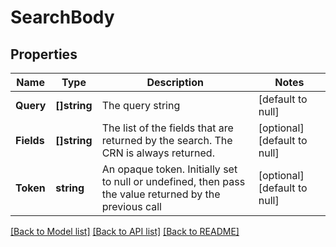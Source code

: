 # SearchBody

## Properties
Name | Type | Description | Notes
------------ | ------------- | ------------- | -------------
**Query** | **[]string** | The query string | [default to null]
**Fields** | **[]string** | The list of the fields that are returned by the search. The CRN is always returned. | [optional] [default to null]
**Token** | **string** | An opaque token. Initially set to null or undefined, then pass the value returned by the previous call | [optional] [default to null]

[[Back to Model list]](../README.md#documentation-for-models) [[Back to API list]](../README.md#documentation-for-api-endpoints) [[Back to README]](../README.md)


